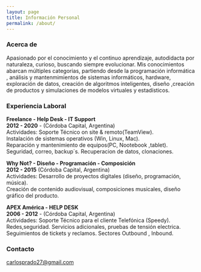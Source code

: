 ```yaml
---
layout: page
title: Información Personal
permalink: /about/
---
```

### Acerca de

<p>Apasionado por el conocimiento y el continuo aprendizaje, autodidacta por naturaleza, curioso, buscando siempre evolucionar.   
Mis conocimientos abarcan múltiples categorias, partiendo desde la programación informática , análisis y mantenmimientos de sistemas informáticos, hardware, exploración de datos, creación de algoritmos inteligentes, diseño ,creación de productos y simulaciones de modelos virtuales y estadísticos.</p>

### Experiencia Laboral

**Freelance - Help Desk - IT Support**     
**2012 - 2020** - (Córdoba Capital, Argentina)  
Actividades: Soporte Técnico on site & remoto(TeamView).   
Instalación de sistemas operativos (Win, Linux, Mac).   
Reparación y mantenimiento de equipos(PC, Nootebook ,tablet).    
Seguridad, correo, backup´s. Recuperacion de datos, clonaciones.  

**Why Not? - Diseño - Programación - Composición**   
**2012 - 2015** (Córdoba Capital, Argentina)     
Actividades: Desarrollo de proyectos digitales (diseño, programación, música).    
Creación de contenido audiovisual, composiciones musicales, diseño gráfico del producto.  

**APEX América - HELP DESK**     
**2006 - 2012** - (Córdoba Capital, Argentina)   
Actividades: Soporte Técnico para el cliente Telefónica (Speedy).   
Redes,seguridad. Servicios adicionales, pruebas de tensión electrica.      
Seguimientos de tickets y reclamos. Sectores Outbound , Inbound.   


### Contacto

[carlosprado27@gmail.com](mailto:carlosprado27@gmail.com)

